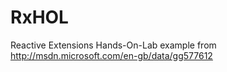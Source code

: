 RxHOL
=====

Reactive Extensions Hands-On-Lab example from http://msdn.microsoft.com/en-gb/data/gg577612

